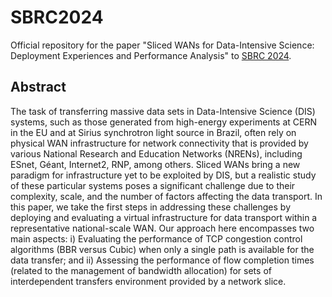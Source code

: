 # SBRC2024

Official repository for the paper "Sliced WANs for Data-Intensive Science: Deployment Experiences and Performance Analysis" to [SBRC 2024](https://sbrc.sbc.org.br/2024/).


## Abstract

The task of transferring massive data sets in Data-Intensive Science (DIS) systems, such as those generated from high-energy experiments at CERN in the EU and at Sirius synchrotron light source in Brazil, often rely on physical WAN infrastructure for network connectivity that is provided by various National Research and Education Networks (NRENs), including ESnet, Géant, Internet2, RNP, among others. Sliced WANs bring a new paradigm for infrastructure yet to be exploited by DIS, but a realistic study of these particular systems poses a significant challenge due to their complexity, scale, and the number of factors affecting the data transport. In this paper, we take the first steps in addressing these challenges by deploying and evaluating a virtual infrastructure for data transport within a representative national-scale WAN. Our approach here encompasses two main aspects: i) Evaluating the performance of TCP congestion control algorithms (BBR versus Cubic) when only a single path is available for the data transfer; and ii) Assessing the performance of flow completion times (related to the management of bandwidth allocation) for sets of interdependent transfers environment provided by a network slice.

## 

```python

```

